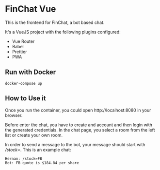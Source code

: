 # FinChat Vue 

This is the frontend for FinChat, a bot based chat.

It's a VueJS project with the following plugins configured:
- Vue Router
- Babel
- Prettier
- PWA

## Run with Docker

```
docker-compose up
```

## How to Use it

Once you run the container, you could open http://localhost:8080 in your browser.

Before enter the chat, you have to create and account and then login with the generated credentials.
In the chat page, you select a room from the left list or create your own room.

In order to send a message to the bot, your message should start with _/stock=_.
This is an example chat:

```
Hernan: /stock=FB
Bot: FB quote is $184.84 per share
```
